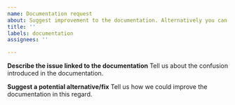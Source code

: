 ```yaml
---
name: Documentation request
about: Suggest improvement to the documentation. Alternatively you can just open a pull request with the suggested change.
title: ''
labels: documentation
assignees: ''

---
```


**Describe the issue linked to the documentation**
Tell us about the confusion introduced in the documentation.

**Suggest a potential alternative/fix**
Tell us how we could improve the documentation in this regard.
